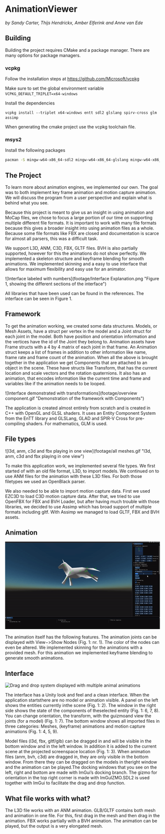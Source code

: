 # AnimationViewer

*by Sandy Carter, Thijs Hendrickx, Amber Elferink and Anne van Ede*

## Building
Building the project requires CMake and a package manager.
There are many options for package managers.

### vcpkg

Follow the installation steps at https://github.com/Microsoft/vcpkg

Make sure to set the global environment variable `VCPKG_DEFAULT_TRIPLET=x64-windows`

Install the dependencies
```
vcpkg install --triplet x64-windows entt sdl2 glslang spirv-cross glm assimp
```

When generating the cmake project use the vcpkg toolchain file.

### msys2

Install the following packages

```bash
pacman -S mingw-w64-x86_64-sdl2 mingw-w64-x86_64-glslang mingw-w64-x86_64-spirv-cross mingw-w64-x86_64-glm  mingw-w64-x86_64-assimp
```

## The Project

To learn more about animation engines, we implemented our own. The goal was to both implement key frame animation and motion capture animation. We will discuss the program from a user perspective and explain what is behind what you see.

Because this project is meant to give us an insight in using animation and MoCap files, we chose to focus a large portion of our time on supporting multiple different file formats. It is important to work with many file formats because this gives a broader insight into using animation files as a whole. Because some file formats like FBX are closed and documentation is scarce for almost all parsers, this was a difficult task.

We support L3D, ANM, C3D, FBX, GLTF files. BVH is also partially supported, however for this the animations do not show perfectly. We implemented a skeleton structure and keyframe blending for smooth animations. We implemented skinning and a easy to use interface that allows for maximum flexibility and easy use for an animator.

![Interface labeled with numbers](footage/Interface Explanation.png "Figure 1, showing the different sections of the interface")

All libraries that have been used can be found in the references.  The interface can be seen in Figure 1.

## Framework

To get the animation working, we created some data structures. Models, or Mesh Assets, have a struct per vertex in the model and a Joint struct for each joint in the model. Both have position and orientation information and the vertices have the id of the Joint they belong to. Animation assets have Frame structs with a 4 by 4 matrix of each joint in that frame. An Animation struct keeps a list of frames in addition to other information like name, frame rate and frame count of the animation. When all the above is brought together in the application we get Components that are attached to an object in the scene. These have structs like Transform, that has the current location and scale vectors and the rotation quaternions. It also has an animation, that encodes information like the current time and frame and variables like if the animation needs to be looped.

![Interface demonstrated with transformations](footage/overview component.gif "Demonstration of the framework with Components")

The application is created almost entirely from scratch and is created in C++ with OpenGL and GLSL shaders. It uses an Entity Component System from the EnTT library and GLSLang, GLAD and SPIR-V Cross for pre-compiling shaders. For mathematics, GLM is used.

## File types

![l3d, anm, c3d and fbx playing in one view](footage/all meshes.gif "l3d, anm, c3d and fbx playing in one view")

To make this application work, we implemented several file types. We first started of with an old file format, L3D, to import models. We continued on to use ANM files for the animation with these L3D files. For both those filetypes we used an OpenBlack parser.

We also needed to be able to import motion capture data. First we used EZC3D to load C3D motion capture data. After that, we tried to use OpenFBX for FBX and BVH Loader, but after having much trouble with those libraries, we decided to use Assimp which has broad support of multiple formats including gltf. With Assimp we managed to load GLTF, FBX and BVH assets.


## Animation

![horse animation playing keyframes and then linearly interpolated](footage/horse_keyframes.gif "horse animation keyframes and interpolation")

The animation itself has the following features.  The animation joints can be displayed with View−>Show  Nodes  (Fig.   1:   nr.   1).   The  color  of  the  nodes  can  even  be  altered. We  implemented  skinning  for  the  animations  with  a  provided  mesh.   For  this  animation we implemented keyframe blending to generate smooth animations.

## Interface

![Drag and drop system displayed with multiple animal animations](footage/drag_and_drop_animations.gif "Display of drag and drop and basic functionality")

The interface has a Unity look and feel and a clean interface.  When the application startsthere are no model or animation visible.  A panel on the left shows the entities currently inthe scene (Fig.  1:  2).  The window in the right side shows the state of the components of theselected entity (Fig.  1:  6, 7, 8).  You can change orientation, the transform, with the guizmoand view the joints (for a model) (Fig.  1:  7).  The bottom window shows all imported files in three categories:  Meshes, (keyframe) animations and motion capture animations (Fig.  1:  4, 5, 9).

Model files (l3d, fbx, gltf/glb) can be dragged in and will be visible in the bottom window and in the left window.  In addition it is added to the current scene at the projected screenspace location (Fig.  1:  3).  When animation files (anm, bvh, c3d) are dragged in, they are only visible in the bottom window.  From there they can be dragged on the models in theright window and the animation can be played.The docking windows that you see on the left, right and bottom are made with ImGui’s docking branch.  The gizmo for orientation in the top right corner is made with ImGuIZMO.SDL2 is used together with ImGui to facilitate the drag and drop function.

## What file works with what?
The L3D file works with an ANM animation.  GLB/GLTF contains both mesh and animation in  one  file.   For  this,  first  drag  in  the  mesh  and  then  drag  in  the  animation.   FBX  works partially  with  a  BVH  animation.   The  animation  can  be  played,  but  the  output  is  a  very elongated mesh.

